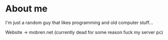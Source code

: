 # About me
I'm just a random guy that likes programming and old computer stuff...

Website -> mobren.net (currently dead for some reason fuck my server pc)
